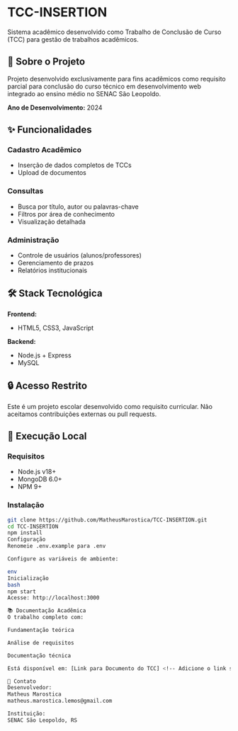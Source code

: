 # TCC-INSERTION

Sistema acadêmico desenvolvido como Trabalho de Conclusão de Curso (TCC) para gestão de trabalhos acadêmicos.

## 📌 Sobre o Projeto

Projeto desenvolvido exclusivamente para fins acadêmicos como requisito parcial para conclusão do curso técnico em desenvolvimento web integrado ao ensino médio no SENAC São Leopoldo.

**Ano de Desenvolvimento:** 2024

## ✨ Funcionalidades

### Cadastro Acadêmico
- Inserção de dados completos de TCCs
- Upload de documentos

### Consultas
- Busca por título, autor ou palavras-chave
- Filtros por área de conhecimento
- Visualização detalhada

### Administração
- Controle de usuários (alunos/professores)
- Gerenciamento de prazos
- Relatórios institucionais

## 🛠 Stack Tecnológica

**Frontend:**
- HTML5, CSS3, JavaScript

**Backend:**
- Node.js + Express
- MySQL

## 🔒 Acesso Restrito

Este é um projeto escolar desenvolvido como requisito curricular. Não aceitamos contribuições externas ou pull requests.

## 🚀 Execução Local

### Requisitos
- Node.js v18+
- MongoDB 6.0+
- NPM 9+

### Instalação
```bash
git clone https://github.com/MatheusMarostica/TCC-INSERTION.git
cd TCC-INSERTION
npm install
Configuração
Renomeie .env.example para .env

Configure as variáveis de ambiente:

env
Inicialização
bash
npm start
Acesse: http://localhost:3000

📚 Documentação Acadêmica
O trabalho completo com:

Fundamentação teórica

Análise de requisitos

Documentação técnica

Está disponível em: [Link para Documento do TCC] <!-- Adicione o link se existir -->

📧 Contato
Desenvolvedor:
Matheus Marostica
matheus.marostica.lemos@gmail.com

Instituição:
SENAC São Leopoldo, RS

